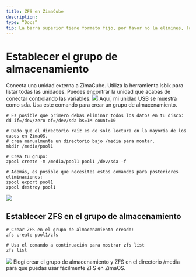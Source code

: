 ```yaml
---
title: ZFS en ZimaCube
description:
type: “Docs”
tip: La barra superior tiene formato fijo, por favor no la elimines, la descripción es para el artículo, si no se llena se tomará el texto de la primera parte del contenido.
---
```

# Establecer el grupo de almacenamiento
Conecta una unidad externa a ZimaCube. Utiliza la herramienta lsblk para listar todas las unidades. Puedes encontrar la unidad que acabas de conectar controlando las variables.
![](https://manage.icewhale.io/api/static/docs/1727160959998_image.png)
Aquí, mi unidad USB se muestra como sda.
Usa este comando para crear un grupo de almacenamiento.
```language
# Es posible que primero debas eliminar todos los datos en tu disco:
dd if=/dev/zero of=/dev/sda bs=1M count=10

# Dado que el directorio raíz es de solo lectura en la mayoría de los casos en ZimaOS,
# crea manualmente un directorio bajo /media para montar.
mkdir /media/pool1

# Crea tu grupo:
zpool create -m /media/pool1 pool1 /dev/sda -f

# Además, es posible que necesites estos comandos para posteriores eliminaciones:
zpool export pool1
zpool destroy pool1
```
![](https://manage.icewhale.io/api/static/docs/1727161209903_image.png)
## Establecer ZFS en el grupo de almacenamiento
```language
# Crear ZFS en el grupo de almacenamiento creado:
zfs create pool1/zfs

# Usa el comando a continuación para mostrar zfs list
zfs list
```
![](https://manage.icewhale.io/api/static/docs/1727161245558_image.png)
Elegí crear el grupo de almacenamiento y ZFS en el directorio /media para que puedas usar fácilmente ZFS en ZimaOS.